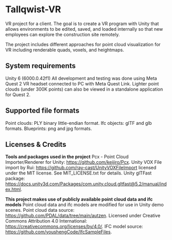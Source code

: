 # Tallqwist-VR

VR project for a client. The goal is to create a VR program with Unity that allows environments to be edited, saved, and loaded internally so that new employees can explore the construction site remotely.

The project includes different approaches for point cloud visualization for VR including renderable quads, voxels, and heightmaps.

## System requirements

Unity 6 (6000.0.42f1)
All development and testing was done using Meta Quest 2 VR headset connected to PC with Meta Quest Link.
Lighter point clouds (under 300K points) can also be viewed in a standalone application for Quest 2.

## Supported file formats

Point clouds: PLY binary little-endian format.
Ifc objects: glTF and glb formats.
Blueprints: png and jpg formats.

## Licenses & Credits

**Tools and packages used in the project**
Pcx - Point Cloud Importer/Renderer for Unity: https://github.com/keijiro/Pcx.
Unity VOX File import by Rui: https://github.com/ray-cast/UnityVOXFileImport licensed under the MIT license. See MIT_LICENSE.txt for details.
Unity glTFast package: https://docs.unity3d.com/Packages/com.unity.cloud.gltfast@5.2/manual/index.html.

**This project makes use of publicly available point cloud data and ifc models**
Point cloud data and ifc models are modified for use in Unity demo scenes.
Point cloud data source: https://github.com/PDAL/data/tree/main/autzen.
Licensed under Creative Commons Attribution 4.0 International: https://creativecommons.org/licenses/by/4.0/.
IFC model source: https://github.com/youshengCode/IfcSampleFiles.
